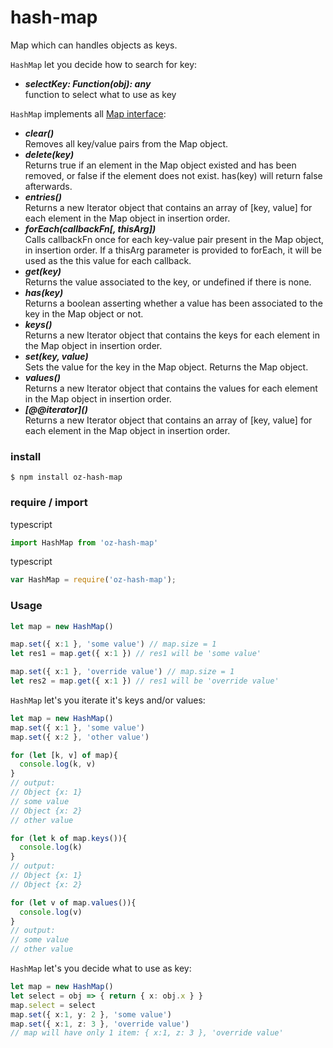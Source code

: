 # hash-map
Map which can handles objects as keys.

```HashMap``` let you decide how to search for key:
* ***selectKey: Function(obj): any*** 
  <br>function to select what to use as key

```HashMap``` implements all [Map interface](https://developer.mozilla.org/en-US/docs/Web/JavaScript/Reference/Global_Objects/Map):
* ***clear()***
  <br>Removes all key/value pairs from the Map object.
* ***delete(key)***
  <br>Returns true if an element in the Map object existed and has been removed, or false if the element does not exist. has(key) will return false afterwards.
* ***entries()***
  <br>Returns a new Iterator object that contains an array of [key, value] for each element in the Map object in insertion order.
* ***forEach(callbackFn[, thisArg])***
  <br>Calls callbackFn once for each key-value pair present in the Map object, in insertion order. If a thisArg parameter is provided to forEach, it will be used as the this value for each callback.
* ***get(key)***
  <br>Returns the value associated to the key, or undefined if there is none.
* ***has(key)***
  <br>Returns a boolean asserting whether a value has been associated to the key in the Map object or not.
* ***keys()***
  <br>Returns a new Iterator object that contains the keys for each element in the Map object in insertion order.
* ***set(key, value)***
  <br>Sets the value for the key in the Map object. Returns the Map object.
* ***values()***
  <br>Returns a new Iterator object that contains the values for each element in the Map object in insertion order.
* ***\[@@iterator]()***
  <br>Returns a new Iterator object that contains an array of [key, value] for each element in the Map object in insertion order.

### install
``` $ npm install oz-hash-map ```

### require / import
typescript
``` typescript 
import HashMap from 'oz-hash-map'
```
typescript
``` javascript
var HashMap = require('oz-hash-map');
```
### Usage

``` typescript
let map = new HashMap()

map.set({ x:1 }, 'some value') // map.size = 1
let res1 = map.get({ x:1 }) // res1 will be 'some value'

map.set({ x:1 }, 'override value') // map.size = 1
let res2 = map.get({ x:1 }) // res1 will be 'override value'
```

```HashMap``` let's you iterate it's keys and/or values:
``` typescript
let map = new HashMap()
map.set({ x:1 }, 'some value') 
map.set({ x:2 }, 'other value')

for (let [k, v] of map){
  console.log(k, v)
}
// output:
// Object {x: 1}
// some value
// Object {x: 2}
// other value

for (let k of map.keys()){
  console.log(k)
}
// output:
// Object {x: 1}
// Object {x: 2}

for (let v of map.values()){
  console.log(v)
}
// output:
// some value
// other value
```

```HashMap``` let's you decide what to use as key:

``` typescript
let map = new HashMap()
let select = obj => { return { x: obj.x } }
map.select = select
map.set({ x:1, y: 2 }, 'some value') 
map.set({ x:1, z: 3 }, 'override value')
// map will have only 1 item: { x:1, z: 3 }, 'override value'

```